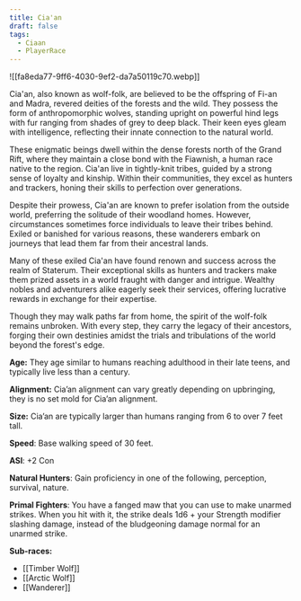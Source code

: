 ```yaml
---
title: Cia'an
draft: false
tags:
  - Ciaan
  - PlayerRace
---
```

![[fa8eda77-9ff6-4030-9ef2-da7a50119c70.webp]]

Cia'an, also known as wolf-folk, are believed to be the offspring of Fi-an and Madra, revered deities of the forests and the wild. They possess the form of anthropomorphic wolves, standing upright on powerful hind legs with fur ranging from shades of grey to deep black. Their keen eyes gleam with intelligence, reflecting their innate connection to the natural world.

These enigmatic beings dwell within the dense forests north of the Grand Rift, where they maintain a close bond with the Fiawnish, a human race native to the region. Cia'an live in tightly-knit tribes, guided by a strong sense of loyalty and kinship. Within their communities, they excel as hunters and trackers, honing their skills to perfection over generations. 

Despite their prowess, Cia'an are known to prefer isolation from the outside world, preferring the solitude of their woodland homes. However, circumstances sometimes force individuals to leave their tribes behind. Exiled or banished for various reasons, these wanderers embark on journeys that lead them far from their ancestral lands.

Many of these exiled Cia'an have found renown and success across the realm of Staterum. Their exceptional skills as hunters and trackers make them prized assets in a world fraught with danger and intrigue. Wealthy nobles and adventurers alike eagerly seek their services, offering lucrative rewards in exchange for their expertise.

Though they may walk paths far from home, the spirit of the wolf-folk remains unbroken. With every step, they carry the legacy of their ancestors, forging their own destinies amidst the trials and tribulations of the world beyond the forest's edge.

**Age:** They age similar to humans reaching adulthood in their late teens, and typically live less than a century.

**Alignment:** Cia’an alignment can vary greatly depending on upbringing, they is no set mold for Cia’an alignment.

**Size:** Cia’an are typically larger than humans ranging from 6 to over 7 feet tall. 

**Speed**: Base walking speed of 30 feet. 

**ASI**: +2 Con

**Natural Hunters**: Gain proficiency in one of the following, perception, survival, nature.

**Primal Fighters**: You have a fanged maw that you can use to make unarmed strikes. When you hit with it, the strike deals 1d6 + your Strength modifier slashing damage, instead of the bludgeoning damage normal for an unarmed strike.

**Sub-races:**
- [[Timber Wolf]]
- [[Arctic Wolf]]
- [[Wanderer]] 